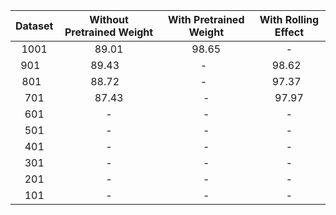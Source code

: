| Dataset | Without Pretrained Weight | With Pretrained Weight | With Rolling Effect |
|:-------:|:--------:|:--------:|:--------:|
| 1001    | 89.01    | 98.65    | -        |
| 901     | 89.43    | -        | 98.62    |
| 801     | 88.72    | -        | 97.37    |
| 701     | 87.43    | -        | 97.97    |
| 601     | -        | -        | -        |
| 501     | -        | -        | -        |
| 401     | -        | -        | -        |
| 301     | -        | -        | -        |
| 201     | -        | -        | -        |
| 101     | -        | -        | -        |
